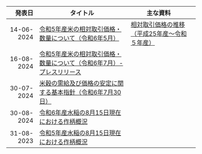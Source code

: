 

|発表日|タイトル |主な資料 | |
| --:| --- | --- | --|
|14-06-2024 |[令和5年産米の相対取引価格・数量について（令和6年5月）](https://www.maff.go.jp/j/press/nousan/kikaku/240614.html) |[相対取引価格の推移（平成25年産〜令和５年産）](https://www.maff.go.jp/j/press/nousan/kikaku/attach/pdf/240614-2.pdf) | |
| 16-08-2024|[令和5年産米の相対取引価格・数量について（令和6年7月）- プレスリリース](https://www.maff.go.jp/j/press/nousan/kikaku/240816.html)|| |
| 30-07-2024|[米穀の需給及び価格の安定に関する基本指針（令和6年7月30日）](https://www.maff.go.jp/j/seisan/keikaku/beikoku_sisin/index.html)|||
| 30-08-2024| [令和6年産水稲の8月15日現在における作柄概況](https://www.maff.go.jp/j/tokei/kekka_gaiyou/sakumotu/sakkyou_kome/suiriku/r6/gaikyo/index.html)|||
| 31-08-2023| [令和5年産水稲の8月15日現在における作柄概況](https://www.maff.go.jp/j/tokei/kekka_gaiyou/sakumotu/sakkyou_kome/suiriku/r5/gaikyo/)|||
